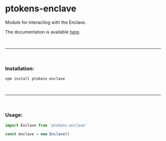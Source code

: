 # ptokens-enclave

Module for interacting with the Enclave.

The documentation is available [here](#).

&nbsp;

***

&nbsp;

### Installation:

```
npm install ptokens-enclave
```

&nbsp;

***

&nbsp;

### Usage:

```js
import Enclave from 'ptokens-enclave'

const enclave = new Enclave()
```